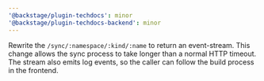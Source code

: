 ```yaml
---
'@backstage/plugin-techdocs': minor
'@backstage/plugin-techdocs-backend': minor
---
```


Rewrite the `/sync/:namespace/:kind/:name` to return an event-stream.
This change allows the sync process to take longer than a normal HTTP timeout.
The stream also emits log events, so the caller can follow the build process in the frontend.
